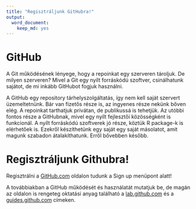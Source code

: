 ```yaml
---
title: "Regisztráljunk GitHubra!"
output:
  word_document:
    keep_md: yes
---
```


# GitHub
A Git működésének lényege, hogy a repoinkat egy szerveren tároljuk. De milyen szerveren? Mivel a Git egy nyílt forráskódú szoftver, csinálhatunk sajátot, de mi inkább GitHubot fogjuk használni.

A GitHub egy repository tárhelyszolgáltatás, így nem kell saját szervert üzemeltetnünk. Bár van fizetős része is, az ingyenes része nekünk bőven elég. A repoinkat tarthatjuk privátan, de publikussá is tehetjük. Az utóbbi fontos része a GitHubnak, mivel egy nyílt fejlesztői közösségként is funkcionál. A nyílt forráskódú szoftverek jó része, köztük R package-k is elérhetőek is. Ezekről készíthetünk egy saját egy saját másolatot, amit magunk szabadon átalakíthatunk. Erről bővebben később.

# Regisztráljunk Githubra!
Regisztrálni a [GitHub.com](https://github.com) oldalon tudunk a Sign up menüpont alatt!

A továbbiakban a GitHub működését és használatát mutatjuk be, de magán az oldalon is rengeteg oktatási anyag található a [lab.github.com](https://lab.github.com/) és a [guides.github.com](https://guides.github.com/) címeken.



